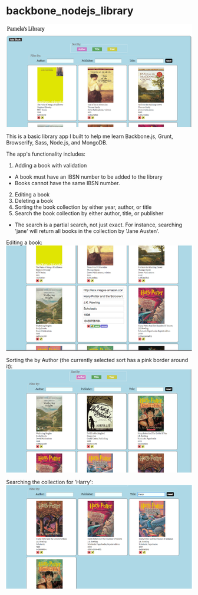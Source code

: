 # backbone_nodejs_library


![alt text](https://github.com/pswhisenhunt/backbone_nodejs_library/blob/master/node_bb_lib/library.png "Library App")

This is a basic library app I built to help me learn Backbone.js, Grunt, Browserify, Sass, Node.js, and MongoDB.

The app's functionality includes:
1. Adding a book with validation
  * A book must have an IBSN number to be added to the library
  * Books cannot have the same IBSN number.
2. Editing a book
3. Deleting a book
4. Sorting the book collection by either year, author, or title
5. Search the book collection by either author, title, or publisher
  * The search is a partial search, not just exact. For instance,
    searching 'jane' will return all books in the collection by 'Jane Austen'.


Editing a book:
![alt text](https://github.com/pswhisenhunt/backbone_nodejs_library/blob/master/node_bb_lib/book-view.png "Library App - edit")

Sorting the by Author (the currently selected sort has a pink border around it):
![alt text](https://github.com/pswhisenhunt/backbone_nodejs_library/blob/master/node_bb_lib/sort.png "Library App - sort")

Searching the collection for 'Harry':
![alt text](https://github.com/pswhisenhunt/backbone_nodejs_library/blob/master/node_bb_lib/filter.png "Library App - search")
